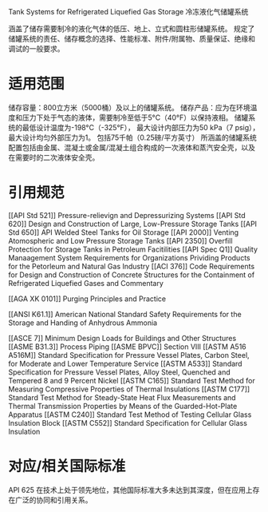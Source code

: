 Tank Systems for Refrigerated Liquefied Gas Storage
冷冻液化气储罐系统

涵盖了储存需要制冷的液化气体的低压、地上、立式和圆柱形储罐系统。
规定了储罐系统的责任、储存概念的选择、性能标准、附件/附属物、质量保证、绝缘和调试的一般要求。

# 适用范围
储存容量：800立方米（5000桶）及以上的储罐系统。
储存产品：应为在环境温度和压力下处于气态的液体，需要制冷至低于5°C（40°F）以保持液相。
储罐系统的最低设计温度为-198°C（-325°F），
最大设计内部压力为50 kPa（7 psig），最大设计均匀外部压力为1。
包括75千帕（0.25磅/平方英寸）
所涵盖的储罐系统配置包括由金属、混凝土或金属/混凝土组合构成的一次液体和蒸汽安全壳，以及在需要时的二次液体安全壳。

# 引用规范

[[API Std 521]] Pressure-relievign and Depressurizing Systems
[[API Std 620]] Design and Construction of Large, Low-Pressure Storage Tanks
[[​API Std 650]] API Welded Steel Tanks for Oil Storage
[[API 2000]] Venting Atomospheric and Low Pressure Storage Tanks
[[API 2350]] Overfill Protection for Storage Tanks in Petroleum Facitilities
[[API Spec Q1]] 
Quality Manaagement System Requirements for Organizations Prividing Products for the Petorleum and Natural Gas Industry
[[ACI 376]] Code Requirements for Design and Construction of Concrete Structures for the Containment of Refrigerated Liquefied Gases and Commentary

[[AGA XK 0101]] Purging Principles and Practice

[[ANSI K61.1]] American National Standard Safety Requirements for the Storage and Handing of Anhydrous Ammonia

[[ASCE 7]] Minimum Design Loads for Buildings and Other Structures
[[ASME B31.3]] Process Piping
[[ASME BPVC]] Section VIII
[[ASTM A516 A516M]] Standard Specification for Pressure Vessel Plates, Carbon Steel, for Moderate and Lower Temperature Service
[[ASTM A533]] Standard Specification for Pressure Vessel Plates, Alloy Steel, Quenched and Tempered 8 and 9 Percent Nickel
[[ASTM C165]] Standard Test Method for Measuring Compressive Properties of Thermal Insulations
[[ASTM C177]] Standard Test Method for Steady-State Heat Flux Measurements and Thermal Transmission Properties by Means of the Guarded-Hot-Plate Apparatus
[[ASTM C240]] Standard Test Method of Testing Cellular Glass Insulation Block
[[ASTM C552]] Standard Specification for Cellular Glass Insulation








# 对应/相关国际标准

API 625 在技术上处于领先地位，其他国际标准大多未达到其深度，但在应用上存在广泛的协同和引用关系。
